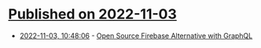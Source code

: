 # [Published on 2022-11-03](index.md)

* [2022-11-03, 10:48:06](https://news.ycombinator.com/item?id=33449229) - [Open Source Firebase Alternative with GraphQL](https://nhost.io/)
